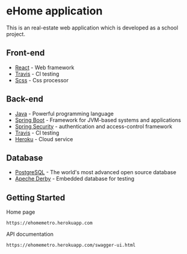 
# eHome application
This is an real-estate web application which is developed as a school project.
## Front-end
* [React](https://facebook.github.io/react/) - Web framework
* [Travis](https://travis-ci.org/) - CI testing
* [Scss](http://sass-lang.com/) - Css processor
## Back-end
* [Java](https://www.java.com/en/) - Powerful programming language
* [Spring Boot](https://spring.io/) - Framework for JVM-based systems and applications
* [Spring Security](https://projects.spring.io/spring-security/) -  authentication and access-control framework
* [Travis](https://travis-ci.org/) - CI testing
* [Heroku](https://www.heroku.com/) - Cloud service
## Database
* [PostgreSQL](https://www.postgresql.org/) - The world's most advanced open source database
* [Apeche Derby](https://db.apache.org/derby/) - Embedded database for testing
## Getting Started
Home page
```
https://ehomemetro.herokuapp.com
```
API documentation
```
https://ehomemetro.herokuapp.com/swagger-ui.html
```